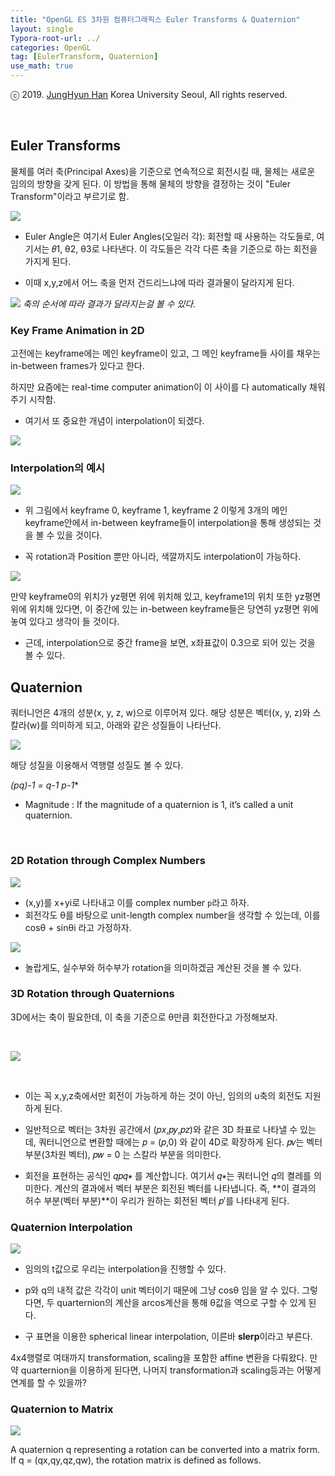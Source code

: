 ```yaml
---
title: "OpenGL ES 3차원 컴퓨터그래픽스 Euler Transforms & Quaternion"
layout: single
Typora-root-url: ../
categories: OpenGL
tag: [EulerTransform, Quaternion]
use_math: true
---
```


ⓒ 2019. [JungHyun Han](https://media.korea.ac.kr/people/jhan/) Korea University Seoul, All rights reserved.

<br/>


## Euler Transforms

물체를 여러 축(Principal Axes)을 기준으로 연속적으로 회전시킬 때, 물체는 새로운 임의의 방향을 갖게 된다. 이 방법을 통해 물체의 방향을 결정하는 것이 "Euler Transform"이라고 부르기로 함.

![]({{site.url}}/images/2024-10-12-opengl-eulertransform-quaternions/eulerTransform.png)

- Euler Angle은 여기서 Euler Angles(오일러 각): 회전할 때 사용하는 각도들로, 여기서는 𝜃1, θ2, θ3로 나타낸다. 이 각도들은 각각 다른 축을 기준으로 하는 회전을 가지게 된다.

- 이때 x,y,z에서 어느 축을 먼저 건드리느냐에 따라 결과물이 달라지게 된다.

![]({{site.url}}/images/2024-10-12-opengl-eulertransform-quaternions/orderEulerTransform.png)
*축의 순서에 따라 결과가 달라지는걸 볼 수 있다.*

### Key Frame Animation in 2D

고전에는 keyframe에는 메인 keyframe이 있고, 그 메인 keyframe들 사이를 채우는 in-between frames가 있다고 한다.

하지만 요즘에는 real-time computer animation이 이 사이를 다 automatically 채워주기 시작함.
- 여기서 또 중요한 개념이 interpolation이 되겠다.

![]({{site.url}}/images/2024-10-12-opengl-eulertransform-quaternions/interpolation.png)

### Interpolation의 예시

![]({{site.url}}/images/2024-10-12-opengl-eulertransform-quaternions/keyframe.png)

- 위 그림에서 keyframe 0, keyframe 1, keyframe 2 이렇게 3개의 메인 keyframe안에서 in-between keyframe들이 interpolation을 통해 생성되는 것을 볼 수 있을 것이다.

- 꼭 rotation과 Position 뿐만 아니라, 색깔까지도 interpolation이 가능하다.

![]({{site.url}}/images/2024-10-12-opengl-eulertransform-quaternions/problemInterpolation.png)

만약 keyframe0의 위치가 yz평면 위에 위치해 있고, keyframe1의 위치 또한 yz평면 위에 위치해 있다면, 이 중간에 있는 in-between keyframe들은 당연히 yz평면 위에 놓여 있다고 생각이 들 것이다.

- 근데, interpolation으로 중간 frame을 보면, x좌표값이 0.3으로 되어 있는 것을 볼 수 있다.



## Quaternion

쿼터니언은 4개의 성분(x, y, z, w)으로 이루어져 있다. 해당 성분은 벡터(x, y, z)와 스칼라(w)를 의미하게 되고, 아래와 같은 성질들이 나타난다.

![]({{site.url}}/images/2024-10-12-opengl-eulertransform-quaternions/quaternion.png)

해당 성질을 이용해서 역행렬 성질도 볼 수 있다.

**(pq)-1 = q-1* p-1**

- Magnitude : If the magnitude of a quaternion is 1, it’s called a unit quaternion.

<br/>

### 2D Rotation through Complex Numbers

![]({{site.url}}/images/2024-10-12-opengl-eulertransform-quaternions/2dQuaternion.png)

- (x,y)를 x+yi로 나타내고 이를 complex number `p`라고 하자.
- 회전각도 θ를 바탕으로 unit-length complex number을 생각할 수 있는데, 이를 cosθ + sinθi 라고 가정하자.

![]({{site.url}}/images/2024-10-12-opengl-eulertransform-quaternions/pq.png)

- 놀랍게도, 실수부와 허수부가 rotation을 의미하겠금 계산된 것을 볼 수 있다.


### 3D Rotation through Quaternions

3D에서는 축이 필요한데, 이 축을 기준으로 θ만큼 회전한다고 가정해보자.

<br/>

![]({{site.url}}/images/2024-10-12-opengl-eulertransform-quaternions/3dQuaternion.png)

<br/>

- 이는 꼭 x,y,z축에서만 회전이 가능하게 하는 것이 아닌, 임의의 u축의 회전도 지원하게 된다.

- 일반적으로 벡터는 3차원 공간에서 (𝑝𝑥,𝑝𝑦,𝑝𝑧)와 같은 3D 좌표로 나타낼 수 있는데, 쿼터니언으로 변환할 때에는 𝑝 = (𝑝,0) 와 같이 4D로 확장하게 된다. 𝑝𝑣는 벡터 부분(3차원 벡터), 𝑝𝑤 = 0 는 스칼라 부분을 의미한다.

- 회전을 표현하는 공식인 𝑞𝑝𝑞∗ 를 계산합니다. 여기서 𝑞∗는 쿼터니언 𝑞의 켤레를 의미한다. 계산의 결과에서 벡터 부분은 회전된 벡터를 나타냅니다. 즉, **이 결과의 허수 부분(벡터 부분)**이 우리가 원하는 회전된 벡터 𝑝′를 나타내게 된다.

### Quaternion Interpolation

![]({{site.url}}/images/2024-10-12-opengl-eulertransform-quaternions/InterpolationQuaternions.png)

- 임의의 t값으로 우리는 interpolation을 진행할 수 있다.

- p와 q의 내적 값은 각각이 unit 벡터이기 때문에 그냥 cosθ 임을 알 수 있다. 그렇다면, 두 quarternion의 계산을 arcos계산을 통해 θ값을 역으로 구할 수 있게 된다.

- 구 표면을 이용한 spherical linear interpolation, 이른바 **slerp**이라고 부른다.

4x4행렬로 여태까지 transformation, scaling을 포함한 affine 변환을 다뤄왔다. 만약 quarternion을 이용하게 된다면, 나머지 transformation과 scaling등과는 어떻게 연계를 할 수 있을까?

### Quaternion to Matrix

![]({{site.url}}/images/2024-10-12-opengl-eulertransform-quaternions/matrix.png)

A quaternion q representing a rotation can be converted into a matrix form. If q = (qx,qy,qz,qw), the rotation matrix is defined as follows.

<br/>


```toc
```
